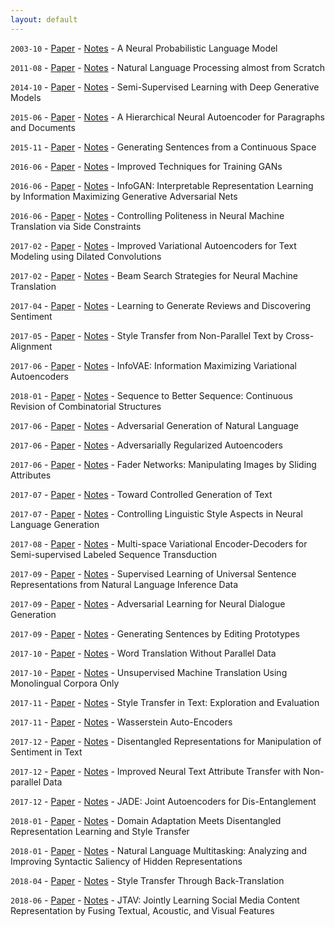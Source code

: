 ```yaml
---
layout: default
---
```


`2003-10` - [Paper](http://www.jmlr.org/papers/v3/bengio03a.html) - [Notes](reviews/a-neural-probabilistic-language-model.html) - A Neural Probabilistic Language Model

`2011-08` - [Paper](https://arxiv.org/abs/1103.0398) - [Notes](reviews/natural-language-processing-almost-from-scratch.html) - Natural Language Processing almost from Scratch

`2014-10` - [Paper](https://arxiv.org/abs/1406.5298) - [Notes](reviews/semi-supervised-learning-with-deep-generative-models.html) - Semi-Supervised Learning with Deep Generative Models

`2015-06` - [Paper](https://arxiv.org/abs/1506.01057) - [Notes](reviews/a-hierarchical-neural-autoencoder-for-paragraphs-and-documents.html) - A Hierarchical Neural Autoencoder for Paragraphs and Documents

`2015-11` - [Paper](https://arxiv.org/abs/1511.06349) - [Notes](reviews/generating-sentences-from-a-continuous-space.html) - Generating Sentences from a Continuous Space

`2016-06` - [Paper](https://arxiv.org/abs/1606.03498) - [Notes](reviews/improved-techniques-for-training-gans.html) - Improved Techniques for Training GANs

`2016-06` - [Paper](https://arxiv.org/abs/1606.03657) - [Notes](reviews/infogan-interpretable-representation-learning-by-information-maximizing-generative-adversarial-nets.html) - InfoGAN: Interpretable Representation Learning by Information Maximizing Generative Adversarial Nets

`2016-06` - [Paper](https://aclanthology.info/papers/N16-1005/n16-1005) - [Notes](reviews/controlling-politeness-in-neural-machine-translation-via-side-constraints.html) - Controlling Politeness in Neural Machine Translation via Side Constraints

`2017-02` - [Paper](https://arxiv.org/abs/1702.08139) - [Notes](reviews/improved-variational-autoencoders-for-text-modeling-using-dilated-convolutions.html) - Improved Variational Autoencoders for Text Modeling using Dilated Convolutions

`2017-02` - [Paper](https://arxiv.org/abs/1702.01806) - [Notes](reviews/beam-search-strategies-for-neural-machine-translation.html) - Beam Search Strategies for Neural Machine Translation

`2017-04` - [Paper](https://arxiv.org/abs/1704.01444) - [Notes](reviews/learning-to-generate-reviews-and-discovering-sentiment.html) - Learning to Generate Reviews and Discovering Sentiment

`2017-05` - [Paper](https://arxiv.org/abs/1705.09655) - [Notes](reviews/style-transfer-from-non-parallel-text-by-cross-alignment.html) - Style Transfer from Non-Parallel Text by Cross-Alignment

`2017-06` - [Paper](https://arxiv.org/abs/1706.02262) - [Notes](reviews/infovae-information-maximizing-variational-autoencoders.html) - InfoVAE: Information Maximizing Variational Autoencoders

`2018-01` - [Paper](http://proceedings.mlr.press/v70/mueller17a.html) - [Notes](reviews/sequence-to-better-sequence-continuous-revision-of-combinatorial-structures.html) - Sequence to Better Sequence: Continuous Revision of Combinatorial Structures

`2017-06` - [Paper](https://arxiv.org/abs/1705.10929) - [Notes](reviews/adversarial-generation-of-natural-language.html) - Adversarial Generation of Natural Language

`2017-06` - [Paper](https://arxiv.org/abs/1706.04223) - [Notes](reviews/adversarially-regularized-autoencoders.html) - Adversarially Regularized Autoencoders

`2017-06` - [Paper](https://arxiv.org/abs/1706.00409) - [Notes](reviews/fader-networks-manipulating-images-by-sliding-attributes.html) - Fader Networks: Manipulating Images by Sliding Attributes

`2017-07` - [Paper](https://arxiv.org/abs/1703.00955) - [Notes](reviews/toward-controlled-generation-of-text.html) - Toward Controlled Generation of Text

`2017-07` - [Paper](https://arxiv.org/abs/1707.02633) - [Notes](reviews/controlling-linguistic-style-aspects-in-neural-language-generation.html) - Controlling Linguistic Style Aspects in Neural Language Generation

`2017-08` - [Paper](https://arxiv.org/abs/1704.01691) - [Notes](reviews/multispace-variational-encoderdecoders-for-semisupervised-labeled-sequence-transduction.html) - Multi-space Variational Encoder-Decoders for Semi-supervised Labeled Sequence Transduction

`2017-09` - [Paper](https://arxiv.org/abs/1705.02364) - [Notes](reviews/supervised-learning-of-universal-sentence-representations-from-natural-language-inference-data.html) - Supervised Learning of Universal Sentence Representations from Natural Language Inference Data

`2017-09` - [Paper](https://arxiv.org/abs/1701.06547) - [Notes](reviews/adversarial-learning-for-neural-dialogue-generation.html) - Adversarial Learning for Neural Dialogue Generation

`2017-09` - [Paper](https://arxiv.org/abs/1709.08878) - [Notes](reviews/generating-sentences-by-editing-prototypes.html) - Generating Sentences by Editing Prototypes

`2017-10` - [Paper](https://arxiv.org/abs/1710.04087) - [Notes](reviews/word-translation-without-parallel-data.html) - Word Translation Without Parallel Data

`2017-10` - [Paper](https://arxiv.org/abs/1711.00043) - [Notes](reviews/unsupervised-machine-translation-using-monolingual-corpora-only.html) - Unsupervised Machine Translation Using Monolingual Corpora Only

`2017-11` - [Paper](https://arxiv.org/abs/1711.06861) - [Notes](reviews/style-transfer-in-text-exploration-and-evaluation.html) - Style Transfer in Text: Exploration and Evaluation

`2017-11` - [Paper](https://arxiv.org/abs/1711.01558) - [Notes](reviews/wasserstein-autoencoders.html) - Wasserstein Auto-Encoders

`2017-12` - [Paper](https://arxiv.org/abs/1712.10066) - [Notes](reviews/disentangled-representations-for-manipulation-of-sentiment-in-text.html) - Disentangled Representations for Manipulation of Sentiment in Text

`2017-12` - [Paper](https://arxiv.org/abs/1711.09395) - [Notes](reviews/improved-neural-text-attribute-transfer-with-non-parallel-data.html) - Improved Neural Text Attribute Transfer with Non-parallel Data

`2017-12` - [Paper](https://arxiv.org/abs/1711.09163) - [Notes](reviews/jade-joint-autoencoders-for-disentanglement.html) - JADE: Joint Autoencoders for Dis-Entanglement

`2018-01` - [Paper](https://arxiv.org/abs/1712.09025) - [Notes](reviews/domain-adaptation-meets-disentangled-representation-learning-and-style-transfer.html) - Domain Adaptation Meets Disentangled Representation Learning and Style Transfer

`2018-01` - [Paper](https://arxiv.org/abs/1801.06024) - [Notes](reviews/natural-language-multitasking-analyzing-and-improving-syntactic-saliency-of-hidden-representations.html) - Natural Language Multitasking: Analyzing and Improving Syntactic Saliency of Hidden Representations

`2018-04` - [Paper](https://arxiv.org/abs/1804.09000) - [Notes](reviews/style-transfer-through-back-translation.html) - Style Transfer Through Back-Translation

`2018-06` - [Paper](https://arxiv.org/abs/1806.01483) - [Notes](reviews/jtav-jointly-learning-social-media-content-representation-by-fusing-textual-acoustic-and-visual-features.md) - JTAV: Jointly Learning Social Media Content Representation by Fusing Textual, Acoustic, and Visual Features

<!-- `201x-0x` - [Paper]() - [Notes](reviews/) - -->
